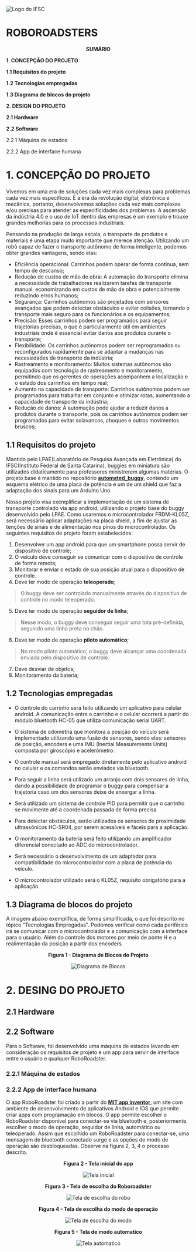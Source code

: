 ![Logo do IFSC](https://github.com/ciceroed/MCC1_IFSC_2023_02/blob/main/Equipe_Robo_Roadsters/ifsc_logo.png)

# ROBOROADSTERS
<p align=center>
<strong>SUMÁRIO</strong>

**1.    CONCEPÇÃO DO PROJETO**<p>
**1.1   Requisitos do projeto**<p>
**1.2   Tecnologias empregadas**<p>
**1.3   Diagrama de blocos do projeto**<p>
**2.    DESIGN DO PROJETO**<p>
**2.1   Hardware**<p>
**2.2   Software**<p>
2.2.1   Máquina de estados<p>
2.2.2 App de interface humana<p>

# 1. CONCEPÇÃO DO PROJETO

Vivemos em uma era de soluções cada vez mais complexas para problemas cada vez mais específicos. É a era da revolução digital, eletrônica e mecânica, portanto, desenvolvemos soluções cada vez mais complexas e/ou precisas para atender as especificidades dos problemas. A ascensão da indústria 4.0 e o uso de IoT dentro das empresas é um exemplo e trouxe grandes melhorias para os processos industriais.

Pensando na produção de larga escala, o transporte de produtos e materiais é uma etapa muito importante que merece atenção. 
Utilizando um robô capaz de fazer o transporte autônomo de forma inteligente, podemos obter grandes vantagens, sendo elas:

* Eficiência operacional: Carrinhos podem operar de forma contínua, sem tempo de descanso;
* Redução de custos de mão de obra: A automação do transporte elimina a necessidade de trabalhadores realizarem tarefas de transporte manual, economizando em custos de mão de obra e potencialmente reduzindo erros humanos;
* Segurança: Carrinhos autônomos são projetados com sensores avançados que podem detectar obstáculos e evitar colisões, tornando o transporte mais seguro para os funcionários e os equipamentos;
* Precisão: Esses carrinhos podem ser programados para seguir trajetórias precisas, o que é particularmente útil em ambientes industriais onde é essencial evitar danos aos produtos durante o transporte;
* Flexibilidade: Os carrinhos autônomos podem ser reprogramados ou reconfigurados rapidamente para se adaptar a mudanças nas necessidades de transporte da indústria;
* Rastreamento e monitoramento: Muitos sistemas autônomos são equipados com tecnologia de rastreamento e monitoramento, permitindo que os gerentes de operações acompanhem a localização e o estado dos carrinhos em tempo real;
* Aumento na capacidade de transporte: Carrinhos autônomos podem ser programados para trabalhar em conjunto e otimizar rotas, aumentando a capacidade de transporte da indústria;
* Redução de danos: A automação pode ajudar a reduzir danos a produtos durante o transporte, pois os carrinhos autônomos podem ser programados para evitar solavancos, choques e outros movimentos bruscos;

## 1.1 Requisitos do projeto
Mantido pelo LPAE(Laboratório de Pesquisa Avançada em Eletrônica) do IFSC(Instituto Federal de Santa Catarina), buggies em miniatura são utilizados didaticamente para professores ministrerem algumas matérias. O projeto base é mantido no repositório [**automated_buggy**](https://github.com/xtarke/automated_buggy), contendo um esquema elétrico de uma placa de potência e um de um shield que faz a adaptação dos sinais para um Arduino Uno.

Nosso projeto visa exemplificar a implementação de um sistema de transporte controlado via app android, utilizando o projeto base do buggy desenvolvido pelo LPAE. Como usaremos o microcontrolador FRDM-KL05Z, será necessário aplicar adaptações na placa shield, a fim de ajustar as tenções de sinais e de alimentação nos pinos do microcontrolador. Os seguintes requisitos de projeto foram estabelecidos:

1. Desenvolver um app android para que um smartphone possa servir de dispositivo de controle;
2. O veículo deve conseguir se comunicar com o dispositivo de controle de forma remota;
3. Monitorar e enviar o estado de sua posição atual para o dispositivo de controle.
4. Deve ter modo de operação **teleoperado**;
  > O buggy deve ser controlado manualmente através do dispositivo de controle no modo teleoperado. 
5. Deve ter modo de operação **seguidor de linha**;
  > Nesse modo, o buggy deve conseguir seguir uma tota pré-definida, seguindo uma linha preta no chão.
6. Deve ter modo de operação **piloto automático**;
  > No modo piloto automático, o buggy deve alcançar uma coordenada enviada pelo dispositivo de controle.
7. Deve desviar de objetos;
8. Monitoramento da bateria;


## 1.2 Tecnologias empregadas

* O controle do carrinho será feito utilizando um aplicativo para celular android. A comunicação entre o carrinho e o celular ocorrerá a partir do módulo bluetooth HC-05 que utiliza comunicação serial UART.

* O sistema de odometria que monitora a posição do veículo será implementado utilizando uma fusão de sensores, sendo eles: sensores de posição, encoders e uma IMU (Inertial Measurements Units) composta por giroscópio e acelerômetro.
  
* O controle manual será empregado diretamente pelo aplicativo android no celular e os comandos serão enviados via bluetooth.

* Para seguir a linha será utilizado um arranjo com dois sensores de linha, dando a possibilidade de programar o buggy para compensar a trajetória caso um dos sensores deixe de enxergar a linha.

* Será utilizado um sistema de controle PID para permitir que o carrinho se movimente até a coordenada passada de forma precisa.

* Para detectar obstáculos, serão utilizados os sensores de proximidade ultrassônicos HC-SR04, por serem acessíveis e fáceis para a aplicação.
  
* O monitoramento da bateria será feito utilizando um amplificador diferencial conectado ao ADC do microcontrolador. 

* Será necessário o desenvolvimento de um adaptador para compatibilidade do microcontrolador com a placa de potência do veículo.

* O microcontrolador utilizado será o KL05Z, requisito obrigatório para a aplicação.

## 1.3 Diagrama de blocos do projeto

A imagem abaixo exemplifica, de forma simplificada, o que foi descrito no tópico "Tecnologias Empregadas". Podemos verificar como cada periférico irá se comunicar com o microcontrolador e a comunicação com a interface para o usuário. Além do controle dos motores por meio de ponte H e a realimentação da posição a partir dos encoders. 

<p align=center> 
<strong>Figura 1 - Diagrama de Blocos do Projeto</strong>
</p>

<div align="center">


![Diagrama de Blocos](https://github.com/ciceroed/MCC1_IFSC_2023_02/blob/main/Equipe_Robo_Roadsters/Diagrama%20de%20Blocos.jpg)

</div>

# 2. DESING DO PROJETO

## 2.1   Hardware
## 2.2   Software
Para o Software, foi desenvolvido uma máquina de estados levando em consideração os requisitos de projeto e um app para servir de interface entre o usuário e qualquer RoboRoadster.
### 2.2.1   Máquina de estados
### 2.2.2 App de interface humana

O app RoboRoadster foi criado a partir do [**MIT app inventor**](https://ai2.appinventor.mit.edu/), um site com ambiente de desenvolvimento de aplicativos Android e IOS que permite criar apps com programação em blocos. O app permite escolher o RoboRoadster disponível para conectar-se via bluetooth e, posteriormente, escolher o modo de operação, seguidor de linha, automático ou teleoperado. Assim que escolhido um RoboRoadster para conectar-se, uma mensagem de bluetooth conectado surge e as opções de modo de operação são desbloqueadas. Observe na figura 2, 3, 4 o processo descrito.

<p align="center"><strong>Figura 2 - Tela inicial do app</strong></p>

<div align="center">
  
![Tela inicial](https://github.com/ciceroed/MCC1_IFSC_2023_02/blob/main/Equipe_Robo_Roadsters/tela_inicial_app.png)

</div>

<p align="center"><strong>Figura 3 - Tela de escolha do Roboroadster</strong></p>

<div align="center">
  
![Tela de escolha do robo](https://github.com/ciceroed/MCC1_IFSC_2023_02/blob/main/Equipe_Robo_Roadsters/tela_escolha_dispositivo.png)

</div>

<p align="center"><strong>Figura 4 - Tela de escolha do modo de operação</strong></p>

<div align="center">
  
![Tela de escolha do modo](https://github.com/ciceroed/MCC1_IFSC_2023_02/blob/main/Equipe_Robo_Roadsters/tela_escolha_modo.png)

</div>

<p align="center"><strong>Figura 5 - Tela de modo automatico</strong></p>

<div align="center">
  
![Tela automatico](https://github.com/ciceroed/MCC1_IFSC_2023_02/blob/main/Equipe_Robo_Roadsters/tela_automatico_app.png)

</div>
